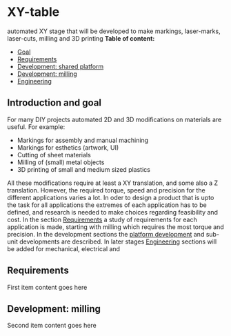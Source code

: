 # XY-table
automated XY stage that will be developed to make markings, laser-marks, laser-cuts, milling and 3D printing 
**Table of content:**
- [Goal](#goal)
- [Requirements](#requirements)
- [Development: shared platform](#dev-platform)
- [Development: milling](#dev-milling)
- [Engineering](#eng)

<!-- headings -->
<a id="goal"></a>
## Introduction and goal
For many DIY projects automated 2D and 3D modifications on materials are useful. For example:
* Markings for assembly and manual machining
* Markings for esthetics (artwork, UI)
* Cutting of sheet materials
* Milling of (small) metal objects
* 3D printing of small and medium sized plastics

All these modifications require at least a XY translation, and some also a Z translation. However, the required torque, speed and precision for the different applications varies a lot. In oder to design a product that is upto the task for all applications the extremes of each application has to be defined, and research is needed to make choices regarding feasibility and cost. In the section [Requirements](#requirements) a study of requirements for each application is made, starting with milling which requires the most torque and precision. In the development sections the [platform development](#dev-platform) and sub-unit developments are described. In later stages [Engineering](#eng) sections will be added for mechanical, electrical and 

<a id="requirements"></a>
## Requirements
First item content goes here

<a id="dev-milling"></a>
## Development: milling
Second item content goes here
